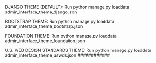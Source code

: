 DJANGO THEME (DEFAULT):
Run python manage.py loaddata admin_interface_theme_django.json

BOOTSTRAP THEME:
Run python manage.py loaddata admin_interface_theme_bootstrap.json

FOUNDATION THEME:
Run python manage.py loaddata admin_interface_theme_foundation.json

U.S. WEB DESIGN STANDARDS THEME:
Run python manage.py loaddata admin_interface_theme_uswds.json
############